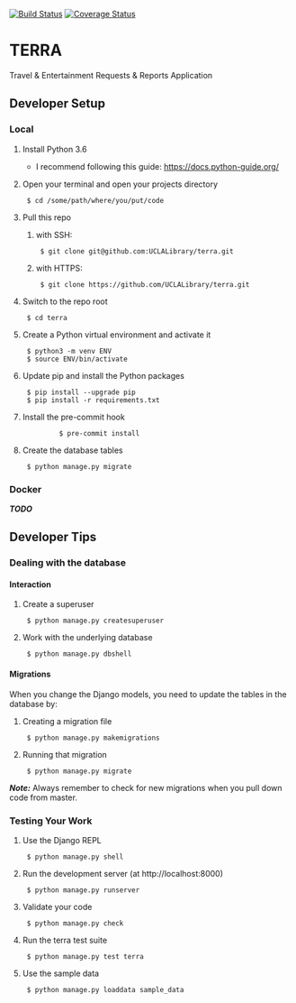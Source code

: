 [![Build Status](https://travis-ci.com/UCLALibrary/terra.svg?branch=master)](https://travis-ci.com/UCLALibrary/terra) [![Coverage Status](https://coveralls.io/repos/github/UCLALibrary/terra/badge.svg?branch=master)](https://coveralls.io/github/UCLALibrary/terra?branch=master)

# TERRA
Travel & Entertainment Requests & Reports Application

## Developer Setup

### Local

1. Install Python 3.6
	- I recommend following this guide: https://docs.python-guide.org/
2. Open your terminal and open your projects directory
		
		$ cd /some/path/where/you/put/code

3. Pull this repo
	1. with SSH:
		
			$ git clone git@github.com:UCLALibrary/terra.git

	2. with HTTPS:
			
			$ git clone https://github.com/UCLALibrary/terra.git

4. Switch to the repo root
		
		$ cd terra

5. Create a Python virtual environment and activate it
		
		$ python3 -m venv ENV
		$ source ENV/bin/activate

6. Update pip and install the Python packages
		
		$ pip install --upgrade pip
		$ pip install -r requirements.txt

7. Install the pre-commit hook

                $ pre-commit install

8. Create the database tables
		
		$ python manage.py migrate

### Docker

***TODO***

## Developer Tips

### Dealing with the database

#### Interaction

1. Create a superuser

		$ python manage.py createsuperuser

2. Work with the underlying database

		$ python manage.py dbshell

#### Migrations

When you change the Django models, you need to update the tables in the database by: 

1. Creating a migration file

		$ python manage.py makemigrations

2. Running that migration

		$ python manage.py migrate

***Note:*** Always remember to check for new migrations when you pull down code from master.

### Testing Your Work

1. Use the Django REPL
		
		$ python manage.py shell

2. Run the development server (at http://localhost:8000)
		
		$ python manage.py runserver

3. Validate your code

		$ python manage.py check

4. Run the terra test suite

		$ python manage.py test terra

5. Use the sample data

		$ python manage.py loaddata sample_data
